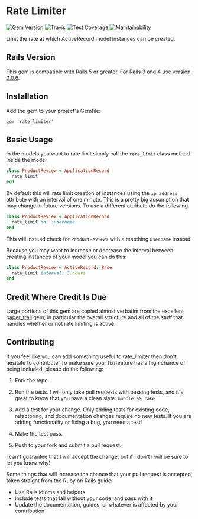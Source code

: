 # Rate Limiter

[![Gem Version](https://badge.fury.io/rb/rate_limiter.svg)](https://badge.fury.io/rb/rate_limiter)
[![Travis](https://travis-ci.com/seaneshbaugh/rate_limiter.svg?branch=master)](https://travis-ci.org/seaneshbaugh/rate_limiter)
[![Test Coverage](https://api.codeclimate.com/v1/badges/287d36cd30f34a818738/test_coverage)](https://codeclimate.com/github/seaneshbaugh/rate_limiter/test_coverage)
[![Maintainability](https://api.codeclimate.com/v1/badges/287d36cd30f34a818738/maintainability)](https://codeclimate.com/github/seaneshbaugh/rate_limiter/maintainability)

Limit the rate at which ActiveRecord model instances can be created.

## Rails Version

This gem is compatible with Rails 5 or greater. For Rails 3 and 4 use [version 0.0.6](https://rubygems.org/gems/rate_limiter/versions/0.0.6).

## Installation

Add the gem to your project's Gemfile:

    gem 'rate_limiter'

## Basic Usage

In the models you want to rate limit simply call the `rate_limit` class method inside the model.

```ruby
class ProductReview < ApplicationRecord
  rate_limit
end
```

By default this will rate limit creation of instances using the `ip_address` attribute with an interval of one minute. This is a pretty big assumption that may change in future versions. To use a different attribute do the following:

```ruby
class ProductReview < ApplicationRecord
  rate_limit on: :username
end
```

This will instead check for `ProductReview`s with a matching `username` instead.

Because you may want to increase or decrease the interval between creating instances of your model you can do this:

```ruby
class ProductReview < ActiveRecord::Base
  rate_limit interval: 3.hours
end
```

## Credit Where Credit Is Due

Large portions of this gem are copied almost verbatim from the excellent [paper_trail](https://github.com/paper-trail-gem/paper_trail) gem; in particular the overall structure and all of the stuff that handles whether or not rate limiting is active.

## Contributing

If you feel like you can add something useful to rate_limiter then don't hesitate to contribute! To make sure your fix/feature has a high chance of being included, please do the following:

1. Fork the repo.

2. Run the tests. I will only take pull requests with passing tests, and it's great to know that you have a clean slate: `bundle && rake`

3. Add a test for your change. Only adding tests for existing code, refactoring, and documentation changes require no new tests. If you are adding functionality or fixing a bug, you need a test!

4. Make the test pass.

5. Push to your fork and submit a pull request.

I can't guarantee that I will accept the change, but if I don't I will be sure to let you know why!

Some things that will increase the chance that your pull request is accepted, taken straight from the Ruby on Rails guide:

* Use Rails idioms and helpers
* Include tests that fail without your code, and pass with it
* Update the documentation, guides, or whatever is affected by your contribution
